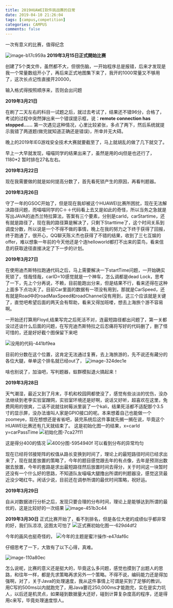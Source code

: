 ```yaml
---
title: 2019HUAWEI软件挑战赛的日常
date: 2019-04-10 21:26:04
tags: [campus,competition]
categories: CAMPUS
comments: false
---
```


一次有意义的比赛，值得纪念

<!--more-->

![image-b17c959a](2019HUAWEI软件挑战赛的日常/image/image-b17c959a.png)
**2019年3月15日正式開始比赛**

创建了5个类文件，虽然都不大，但很伤脑，一开始程序总是报错，后来才发现是我一个常量数组开小了，再后来正式地图集下来了，我开的1000常量又不够用了，这次长点记性直接开20000，

输入格式得按照顺序来，否则会出问题

**2019年3月21日**

在刷了二天左右的科目一试题之后，就过去考试了，结果还不错96分，合格了，考试的过程中突然弹出来一个错误提示框，说：**remote connection has stopped……** 第一次遇见这种情况，心里比较紧张，多点了两下，然后系统就提示我错了两道题(做完就知道正确还是错误)，所幸并无大碍。

晚上的2019年IEG游戏安全技术大赛就要截至了，马上就胡乱的做了几下就交了。

早上一大早就发现，喵喵同学的结果出来了，虽然是用的dij但是也还行了，1180*2 暂时排在27名左右。

**2019年3月22日**

现在我需要做的就是如何提高分数了，首先看死锁产生的原因，再看判题器。

**2019年3月26日**

守了一年的GSOC开始了，但是现在我却被这个HUAWEI比赛所困扰，现在无法解决路径问题，而喵喵同学的C＋＋代码看上去又是如此的奇怪，所以当务之急就是写出JAVA的迪杰兰特拉算法，答案有三个要素，分别是carId，carStartime，还有就是路径了，现在我的路径算是解决了，只剩下Starttime了，这个时间关系到调度分数，所以说是一个不得不做的事情，晚上在我的努力之下终于获得了回报，终于跑通了，很开心，QQ聊天陈义杰也获得了不错的结果，收到了三七互娱的offer，难以想象一年前的今天他还是个连helloworld都打不出来的菜鸟，看来信息的获取途径直接决定了下一步的计划。

**2019年3月27日**

在使用迪杰斯特拉跑通代码之后，马上需要解决一下startTime问题，一开始确实死锁了，怪哉怪哉，carID=10感觉就是一个神车，怎么调都是dead Lock，思考了一下，先上个分再说，不赖，目前能跑出分来，但是结果不行，看来还得在这种上面多下点功夫了。目前Car里面的数据有一项没有用到，那就是CarSpeed，还有就是Road中的roadMaxSpeed和roadChannel没有用到，这三个应该就是关键了，直觉吧希望后面的两天会有帮助，看来又得加班喽，想去上海旅个游不容易啊。

一开始还打算用Floyd,结果写完之后死活不对，连最短路径都出问题了，第一关都没过还谈什么后面的问题，在写完迪杰斯特拉之后忍痛将写好的代码删了，删了怪可惜的，还是好好截个图保留下来吧

![没用的代码-441bf9ea](2019HUAWEI软件挑战赛的日常/image/没用的代码-441bf9ea.png)

目前的分数在这个位置，这肯定无法通过复赛，去上海旅游的，先不说还有藏分的各位大腿，单单这个排名就已经out了，
![image-324dec1e](2019HUAWEI软件挑战赛的日常/image/image-324dec1e.png)

啥也别说了，加油吧，写判题器，蚁群模拟退火搞起来！

**2019年3月28日**

天气潮湿，最近又到了月末，手机和校园网都使没了，感觉有些淡淡的忧伤，没办法继续到老李实验室蹭网，实验室环境还是好啊，说话又好听，超喜欢在这里，免费网用的很爽，二话不说就往树莓派里装了一个kali，结果死活都不适配那个3.5寸的显示屏，没办法谁叫人家是GPIO接口的呢。本来想着自己也能做一个zoomeye，现在想想还是省省吧，装完系统后这件事就先搁一搁在说，毕竟这个HUAWEI比赛还有几天就结束了。
这是初始化图一的结果，x=carId y=carPassTime
![初始化图-7ca27f11](2019HUAWEI软件挑战赛的日常/image/初始化图-7ca27f11.png)

这是得分400的情况
![400分图-5954940f](2019HUAWEI软件挑战赛的日常/image/400分图-5954940f.png)
 可以看到分布的异常均匀

   现在已经将邻接矩阵的权值从路长变换到时间了，理论上的最短路径时间已经求出来了，现在就差放置的策略了，今年的题目感觉跟去年的有点像，去年是预测出数据去放置，今年的套路是求出最短路径然后放置时间去得分，关于时间这一块暂时还没有一个什么好的思路，不知道队友喵喵大腿撸出所谓的判题器没，感觉这货最近没少喝红牛。闲话少说，目前还在调参所谓的最优时间策略，祝好运。

**2019年3月29日**

自从对数据进行分析之后，发现只要合理的分布时间，理论上是能够达到所谓的最优的，这是比较好的一次结果
![image-451b3c44](2019HUAWEI软件挑战赛的日常/image/image-451b3c44.png)

**2019年3月30日**
正式比赛开始了，看不到排名，但是各位大佬的成绩似乎都非常的好，我们队凉凉,
这图太可怕了
![正式赛初始化图一-629d4df2](2019HUAWEI软件挑战赛的日常/image/正式赛初始化图一-629d4df2.png)

今年的画风也挺奇怪的，
![今年的主题是蜜汁操作-e47daf6c](2019HUAWEI软件挑战赛的日常/image/今年的主题是蜜汁操作-e47daf6c.png)

仔细思考了一下，大致有了以下心得，真难。


![image-110a80ec](2019HUAWEI软件挑战赛的日常/image/image-110a80ec.png)


怎么说呢，比赛的意义还是挺大的，毕竟这么多问题，感觉也摸到了出题人的思路，和往年一样，都是先求策略再求另外一个策略。不得不说，编码能力还是得加强啊，对了，关于Java的处理速度，我从这件事情上可谓是买到了足够的教训，用C写的500ms以内就跑完了，用Java要花250,000ms才能跑完，实在是实力坑人，以后还是机灵点，如果碰到数据量大还好，碰到计算复杂度高的程序，还是得用c来写，毕竟处理速度惊人。